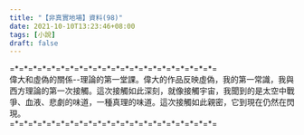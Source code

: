 ```yaml
---
title: "【非真實地場】資料(98)"
date: 2021-10-10T13:23:46+08:00
tags: [小說]
draft: false
---
```


=\*=\*=\*=\*=\*=\*=\*=\*=\*=\*=\*=\*=\*=\*=\*=\*=\*=\*=\*=\*=\*=\*=  
偉大和虛偽的關係--理論的第一堂課。偉大的作品反映虛偽，我的第一常識，我與西方理論的第一次接觸。這次接觸如此深刻，就像接觸宇宙，我聞到的是太空中戰爭、血液、悲劇的味道，一種真理的味道。這次接觸如此親密，它到現在仍然在閃現。  
=\*=\*=\*=\*=\*=\*=\*=\*=\*=\*=\*=\*=\*=\*=\*=\*=\*=\*=\*=\*=\*=\*=  
